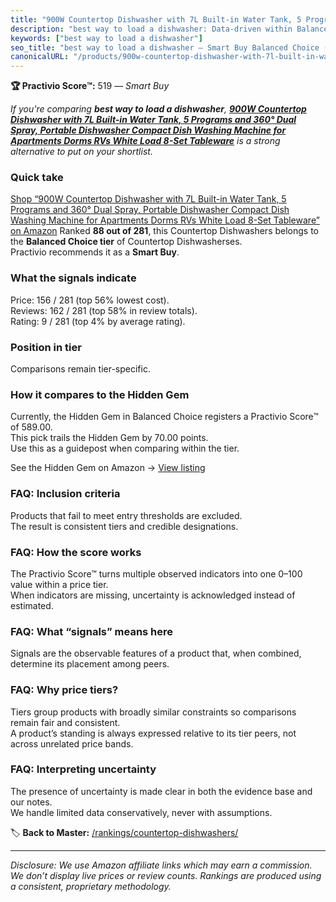 ```yaml
---
title: "900W Countertop Dishwasher with 7L Built-in Water Tank, 5 Programs and 360° Dual Spray, Portable Dishwasher Compact Dish Washing Machine for Apartments Dorms RVs White Load 8-Set Tableware"
description: "best way to load a dishwasher: Data-driven within Balanced Choice ranking using the Practivio Score™. Positioned by quality, value, demand, findability, moment…"
keywords: ["best way to load a dishwasher"]
seo_title: "best way to load a dishwasher — Smart Buy Balanced Choice (2025)"
canonicalURL: "/products/900w-countertop-dishwasher-with-7l-built-in-water-tank-5-programs-and-360-dual-spray-portable-dishwasher-compact-dish-washing-machine-for-apartments-dorms-rvs-white-load-8-set-tableware-B0CBBWNPGP/"
---
```


**🏆 Practivio Score™:** 519 — _Smart Buy_


*If you're comparing **best way to load a dishwasher**, **[900W Countertop Dishwasher with 7L Built-in Water Tank, 5 Programs and 360° Dual Spray, Portable Dishwasher Compact Dish Washing Machine for Apartments Dorms RVs White Load 8-Set Tableware](https://www.amazon.com/dp/B0CBBWNPGP?tag=practivio-20)** is a strong alternative to put on your shortlist.*
### Quick take
[Shop “900W Countertop Dishwasher with 7L Built-in Water Tank, 5 Programs and 360° Dual Spray, Portable Dishwasher Compact Dish Washing Machine for Apartments Dorms RVs White Load 8-Set Tableware” on Amazon](https://www.amazon.com/dp/B0CBBWNPGP?tag=practivio-20)
Ranked **88 out of 281**, this Countertop Dishwashers belongs to the **Balanced Choice tier** of Countertop Dishwasherses.  
Practivio recommends it as a **Smart Buy**.

### What the signals indicate
Price: 156 / 281 (top 56% lowest cost).  
Reviews: 162 / 281 (top 58% in review totals).  
Rating: 9 / 281 (top 4% by average rating).  

### Position in tier
Comparisons remain tier-specific.

### How it compares to the Hidden Gem
Currently, the Hidden Gem in Balanced Choice registers a Practivio Score™ of 589.00.  
This pick trails the Hidden Gem by 70.00 points.  
Use this as a guidepost when comparing within the tier.  

See the Hidden Gem on Amazon → [View listing](https://www.amazon.com/dp/B0CSFQ4WRP?tag=practivio-20)

### FAQ: Inclusion criteria
Products that fail to meet entry thresholds are excluded.  
The result is consistent tiers and credible designations.

### FAQ: How the score works
The Practivio Score™ turns multiple observed indicators into one 0–100 value within a price tier.  
When indicators are missing, uncertainty is acknowledged instead of estimated.

### FAQ: What “signals” means here
Signals are the observable features of a product that, when combined, determine its placement among peers.

### FAQ: Why price tiers?
Tiers group products with broadly similar constraints so comparisons remain fair and consistent.  
A product’s standing is always expressed relative to its tier peers, not across unrelated price bands.

### FAQ: Interpreting uncertainty
The presence of uncertainty is made clear in both the evidence base and our notes.  
We handle limited data conservatively, never with assumptions.


🏷️ **Back to Master:** [/rankings/countertop-dishwashers/](/rankings/countertop-dishwashers/)

---
_Disclosure: We use Amazon affiliate links which may earn a commission. We don’t display live prices or review counts. Rankings are produced using a consistent, proprietary methodology._
